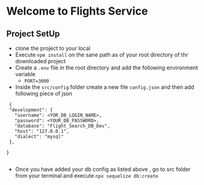 # Welcome to Flights Service

## Project SetUp

 - clone the project to your local
 - Execute `npm install` on the sane path as of your root directory of thr downloaded project
 - Create a `.env` file in the root directory and add the following environment variable
    - `PORT=3000`
 - Inside the `src/config` folder create a new file `config.json` and then add following piece of json

 ```
  {
  "development": {
    "username": <YOR_DB_LOGIN_NAME>,
    "password": <YOUR_DB_PASSWORD>,
    "database": "Flight_Search_DB_Dev",
    "host": "127.0.0.1",
    "dialect": "mysql"
  },
  
}


 ```

 - Once you have added your db config as listed above , go to src folder from your terminal and execute `npx sequelize db:create`
 